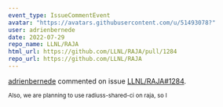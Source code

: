 ```yaml
---
event_type: IssueCommentEvent
avatar: "https://avatars.githubusercontent.com/u/51493078?"
user: adrienbernede
date: 2022-07-29
repo_name: LLNL/RAJA
html_url: https://github.com/LLNL/RAJA/pull/1284
repo_url: https://github.com/LLNL/RAJA
---
```


<a href='https://github.com/adrienbernede' target='_blank'>adrienbernede</a> commented on issue <a href='https://github.com/LLNL/RAJA/pull/1284' target='_blank'>LLNL/RAJA#1284</a>.

<small>Also, we are planning to use radiuss-shared-ci on raja, so I